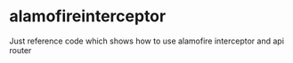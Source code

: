 # alamofireinterceptor
Just reference code which shows how to use alamofire interceptor and api router

